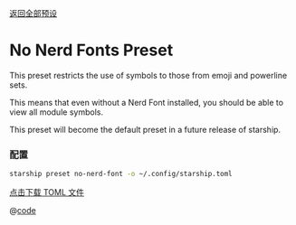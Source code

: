 [返回全部预设](./README.md#no-nerd-fonts)

# No Nerd Fonts Preset

This preset restricts the use of symbols to those from emoji and powerline sets.

This means that even without a Nerd Font installed, you should be able to view all module symbols.

This preset will become the default preset in a future release of starship.

### 配置

```sh
starship preset no-nerd-font -o ~/.config/starship.toml
```

[点击下载 TOML 文件](/presets/toml/no-nerd-font.toml)

@[code](../../.vuepress/public/presets/toml/no-nerd-font.toml)
